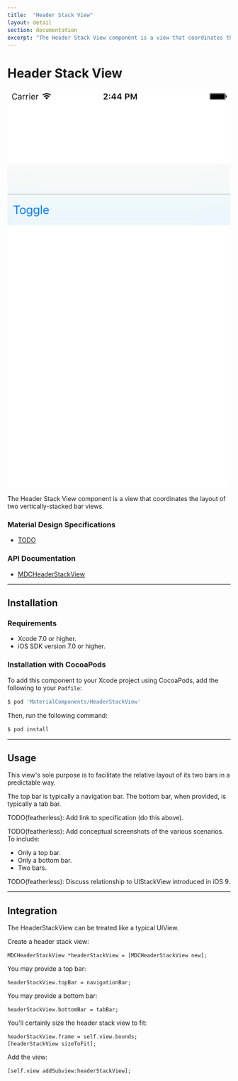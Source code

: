 ```yaml
---
title:  "Header Stack View"
layout: detail
section: documentation
excerpt: "The Header Stack View component is a view that coordinates the layout of two vertically-stacked bar views."
---
```

# Header Stack View

![Header Stack View](docs/assets/headerstackview_screenshot.png)
<!--{: .ios-screenshot .right }-->

The Header Stack View component is a view that coordinates the layout of two vertically-stacked
bar views.
<!--{: .intro }-->

### Material Design Specifications

<ul class="icon-list">
  <li class="icon-link"><a href="https://www.google.com/design/spec/">TODO</a></li>
</ul>

### API Documentation

<ul class="icon-list">
  <li class="icon-link"><a href="/apidocs/HeaderStackView/Classes/MDCHeaderStackView.html">MDCHeaderStackView</a></li>
</ul>


- - -

## Installation

### Requirements

- Xcode 7.0 or higher.
- iOS SDK version 7.0 or higher.


### Installation with CocoaPods

To add this component to your Xcode project using CocoaPods, add the following to your `Podfile`:

~~~ bash
$ pod 'MaterialComponents/HeaderStackView'
~~~

Then, run the following command:

~~~ bash
$ pod install
~~~


- - -

## Usage

This view's sole purpose is to facilitate the relative layout of its two bars in a predictable way.

The top bar is typically a navigation bar. The bottom bar, when provided, is typically a tab bar.

TODO(featherless): Add link to specification (do this above).

TODO(featherless): Add conceptual screenshots of the various scenarios. To include:

- Only a top bar.
- Only a bottom bar.
- Two bars.

TODO(featherless): Discuss relationship to UIStackView introduced in iOS 9.


- - -

## Integration

The HeaderStackView can be treated like a typical UIView.

Create a header stack view:

~~~ objc
MDCHeaderStackView *headerStackView = [MDCHeaderStackView new];
~~~

You may provide a top bar:

~~~ objc
headerStackView.topBar = navigationBar;
~~~

You may provide a bottom bar:

~~~ objc
headerStackView.bottomBar = tabBar;
~~~

You'll certainly size the header stack view to fit:

~~~ objc
headerStackView.frame = self.view.bounds;
[headerStackView sizeToFit];
~~~

Add the view:

~~~ objc
[self.view addSubview:headerStackView];
~~~

